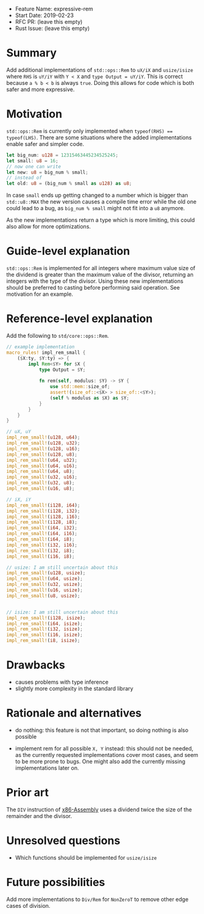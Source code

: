 - Feature Name: expressive-rem
- Start Date: 2019-02-23
- RFC PR: (leave this empty)
- Rust Issue: (leave this empty)

# Summary
[summary]: #summary

Add additional implementations of `std::ops::Rem` to `uX/iX` and `usize/isize` where `RHS` is `uY/iY` with `Y < X` and `type Output = uY/iY`. This is correct because `a % b < b` is always `true`. Doing this allows for code which is both safer and more expressive.

# Motivation
[motivation]: #motivation

`std::ops::Rem` is currently only implemented when `typeof(RHS) == typeof(LHS)`. There are some situations where the added implementations enable safer and simpler code.

```rust
let big_num: u128 = 12315463445234525245;
let small: u8 = 16;
// now one can write
let new: u8 = big_num % small;
// instead of
let old: u8 = (big_num % small as u128) as u8;
```
In case `small` ends up getting changed to a number which is bigger than `std::u8::MAX` the new version causes a compile time error while the old one could lead to a bug, as `big_num % small` might not fit into a `u8` anymore.

As the new implementations return a type which is more limiting, this could also allow for more optimizations.



# Guide-level explanation
[guide-level-explanation]: #guide-level-explanation

`std::ops::Rem` is implemented for all integers where maximum value size of the dividend is greater than the maximum value of the divisor, returning an integers with the type of the divisor. Using these new implementations should be preferred to casting before performing said operation. See motivation for an example.

# Reference-level explanation
[reference-level-explanation]: #reference-level-explanation

Add the following to `std/core::ops::Rem`.

```rust
// example implementation
macro_rules! impl_rem_small {
    ($X:ty, $Y:ty) => {
        impl Rem<$Y> for $X {
            type Output = $Y;
        
            fn rem(self, modulus: $Y) -> $Y {
                use std::mem::size_of;
                assert!(size_of::<$X> > size_of::<$Y>);
                (self % modulus as $X) as $Y;
            }
        }
    }
}

// uX, uY
impl_rem_small!(u128, u64);
impl_rem_small!(u128, u32);
impl_rem_small!(u128, u16);
impl_rem_small!(u128, u8);
impl_rem_small!(u64, u32);
impl_rem_small!(u64, u16);
impl_rem_small!(u64, u8);
impl_rem_small!(u32, u16);
impl_rem_small!(u32, u8);
impl_rem_small!(u16, u8);

// iX, iY
impl_rem_small!(i128, i64);
impl_rem_small!(i128, i32);
impl_rem_small!(i128, i16);
impl_rem_small!(i128, i8);
impl_rem_small!(i64, i32);
impl_rem_small!(i64, i16);
impl_rem_small!(i64, i8);
impl_rem_small!(i32, i16);
impl_rem_small!(i32, i8);
impl_rem_small!(i16, i8);

// usize: I am still uncertain about this
impl_rem_small!(u128, usize);
impl_rem_small!(u64, usize);
impl_rem_small!(u32, usize);
impl_rem_small!(u16, usize);
impl_rem_small!(u8, usize);


// isize: I am still uncertain about this
impl_rem_small!(i128, isize);
impl_rem_small!(i64, isize);
impl_rem_small!(i32, isize);
impl_rem_small!(i16, isize);
impl_rem_small!(i8, isize);
```

# Drawbacks
[drawbacks]: #drawbacks

- causes problems with type inference
- slightly more complexity in the standard library

# Rationale and alternatives
[rationale-and-alternatives]: #rationale-and-alternatives

- do nothing: this feature is not that important, so doing nothing is also possible

- implement rem for all possible `X, Y` instead: this should not be needed, as the currently requested implementations cover most cases, and seem to be more prone to bugs. One might also add the currently missing implementations later on. 

# Prior art
[prior-art]: #prior-art

The `DIV` instruction of [x86-Assembly][1] uses a dividend twice the size of the remainder and the divisor.

# Unresolved questions
[unresolved-questions]: #unresolved-questions

- Which functions should be implemented for `usize/isize`

# Future possibilities
[future-possibilities]: #future-possibilities

Add more implementations to `Div/Rem` for `NonZeroT` to remove other edge cases of division.

[1]: https://www.felixcloutier.com/x86/div